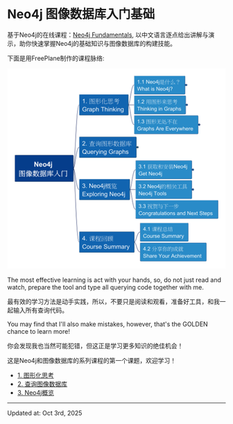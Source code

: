 # Neo4j 图像数据库入门基础

基于Neo4j的在线课程：[Neo4j Fundamentals](https://graphacademy.neo4j.com/courses/neo4j-fundamentals/), 以中文语言逐点给出讲解与演示，助你快速掌握Neo4j的基础知识与图像数据库的构建技能。

下面是用FreePlane制作的课程脉络:

![neo4j_fundamentals_course_structure_level1](img/Neo4j_Fundamentals_c.png)

The most effective learning is act with your hands, so, do not just read and watch, prepare the tool and type all querying code together with me.

最有效的学习方法是动手实践，所以，不要只是阅读和观看，准备好工具，和我一起输入所有查询代码。

You may find that I'll also make mistakes, however, that's the GOLDEN chance to learn more!

你会发现我也当然可能犯错，但这正是学习更多知识的绝佳机会！

这是Neo4j和图像数据库的系列课程的第一个课题，欢迎学习！

- [1. 图形化思考](./1_图形化思考.md)
- [2. 查询图像数据库](./2_查询图像数据库.md)
- [3. Neo4j概览](./3_Neo4j概览.md)

---

Updated at: Oct 3rd, 2025